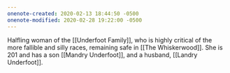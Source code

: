 ```yaml
---
onenote-created: 2020-02-13 18:44:50 -0500
onenote-modified: 2020-02-28 19:22:00 -0500
---
```


Halfling woman of the [[Underfoot Family]], who is highly critical of the more fallible and silly races, remaining safe in [[The Whiskerwood]]. She is 201 and has a son [[Mandry Underfoot]], and a husband, [[Landry Underfoot]].
